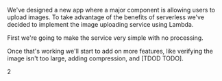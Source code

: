 We've designed a new app where a major component is allowing users to upload images. To take advantage of the benefits of serverless we've decided to implement the image uploading service using Lambda.

First we're going to make the service very simple with no processing.

Once that's working we'll start to add on more features, like verifying the image isn't too large, adding compression, and [TDOD TODO].

2
